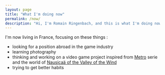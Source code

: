 ```yaml
---
layout: page
title: "What I'm doing now"
permalink: /now/
description: "Hi, I'm Romain Ringenbach, and this is what I'm doing now"
---
```


I'm now living in France, focusing on these things :

- looking for a position abroad in the game industry
- learning photography
- thinking and working on a video game project inspired from [Metro](https://en.wikipedia.org/wiki/Metro_2033_(video_game)) serie and the world of [Nausicaä of the Valley of the Wind](https://en.wikipedia.org/wiki/Nausica%C3%A4_of_the_Valley_of_the_Wind_(film))
- trying to get better habits
